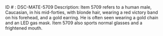 ID # : DSC-MATE-5709
Description: Item 5709 refers to a human male, Caucasian, in his mid-forties, with blonde hair, wearing a red victory band on his forehead, and a gold earring. He is often seen wearing a gold chain and an LED gas mask. Item 5709 also sports normal glasses and a frightened mouth.